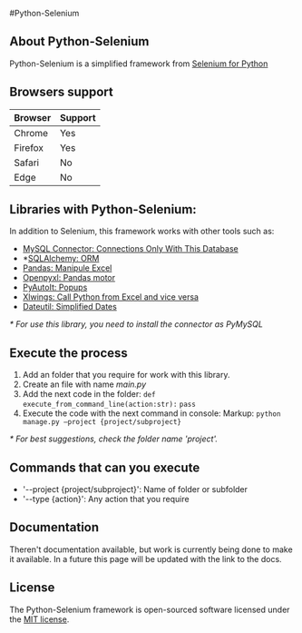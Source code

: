 #Python-Selenium

## About Python-Selenium

Python-Selenium is a simplified framework from [Selenium for Python](https://selenium-python.readthedocs.io/installation.html)

## Browsers support
Browser  | Support
-------- | -------------
Chrome   | Yes
Firefox  | Yes
Safari   | No
Edge     | No

## Libraries with Python-Selenium:
In addition to Selenium, this framework works with other tools such as:
- [MySQL Connector: Connections Only With This Database](https://pypi.org/project/mysql-connector-python/)
- *[SQLAlchemy: ORM](https://www.sqlalchemy.org/)
- [Pandas: Manipule Excel](https://pandas.pydata.org/)
- [Openpyxl: Pandas motor](https://openpyxl.readthedocs.io/en/stable/)
- [PyAutoIt: Popups](https://github.com/jacexh/pyautoit)
- [Xlwings: Call Python from Excel and vice versa](https://docs.xlwings.org/en/latest/)
- [Dateutil: Simplified Dates](https://dateutil.readthedocs.io/en/stable/)

_* For use this library, you need to install the connector as PyMySQL_

## Execute the process
1. Add an folder that you require for work with this library.
2. Create an file with name _main.py_
3. Add the next code in the folder:
    `def execute_from_command_line(action:str):`
    `pass`
4. Execute the code with the next command in console:
    Markup: `python manage.py –project {project/subproject}`

_* For best suggestions, check the folder name 'project'._

## Commands that can you execute
- '--project {project/subproject}': Name of folder or subfolder
- '--type {action}': Any action that you require

## Documentation
Theren't documentation available, but work is currently being done to make it available.
In a future this page will be updated with the link to the docs. 

## License
The Python-Selenium framework is open-sourced software licensed under the [MIT license](https://opensource.org/licenses/MIT).